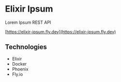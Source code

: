# Elixir Ipsum
Lorem Ipsum REST API

[https://elixir-ipsum.fly.dev](https://elixir-ipsum.fly.dev)

## Technologies
- Elixir
- Docker
- Phoenix
- Fly.io
